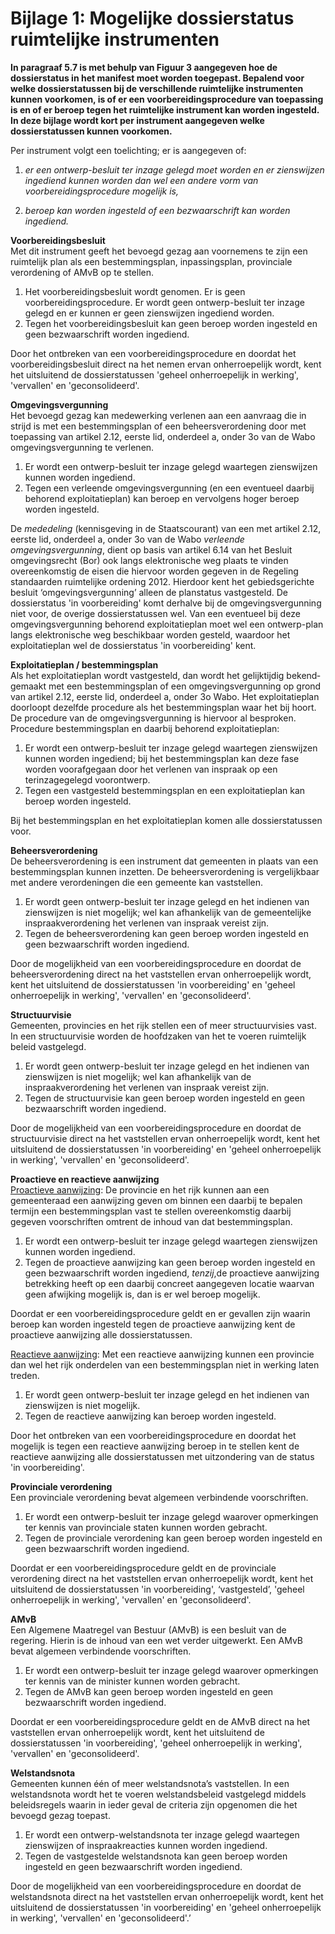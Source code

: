 # Bijlage 1: Mogelijke dossierstatus ruimtelijke instrumenten

**In paragraaf 5.7 is met behulp van Figuur 3 aangegeven hoe de dossierstatus in
het manifest moet worden toegepast. Bepalend voor welke dossierstatussen bij de
verschillende ruimtelijke instrumenten kunnen voorkomen, is of er een
voorbereidingsprocedure van toepassing is en of er beroep tegen het ruimtelijke
instrument kan worden ingesteld. In deze bijlage wordt kort per instrument
aangegeven welke dossierstatussen kunnen voorkomen.**

Per instrument volgt een toelichting; er is aangegeven of:  
1.  *er een ontwerp-besluit ter inzage gelegd moet worden en er zienswijzen
    ingediend kunnen worden dan wel een andere vorm van voorbereidingsprocedure
    mogelijk is,*

2.  *beroep kan worden ingesteld of een bezwaarschrift kan worden ingediend.*

**Voorbereidingsbesluit**  
Met dit instrument geeft het bevoegd gezag aan voornemens te zijn een ruimtelijk
plan als een bestemmingsplan, inpassingsplan, provinciale verordening of AMvB op
te stellen.  
1.  Het voorbereidingsbesluit wordt genomen. Er is geen voorbereidingsprocedure.
    Er wordt geen ontwerp-besluit ter inzage gelegd en er kunnen er geen
    zienswijzen ingediend worden.
2.  Tegen het voorbereidings­besluit kan geen beroep worden ingesteld en geen
    bezwaarschrift worden ingediend.  

Door het ontbreken van een voorbereidingsprocedure en doordat het
voorbereidingsbesluit direct na het nemen ervan onherroepelijk wordt, kent het
uitsluitend de dossierstatussen 'geheel onherroepelijk in werking', 'vervallen'
en 'geconsolideerd'.

**Omgevingsvergunning**  
Het bevoegd gezag kan medewerking verlenen aan een aanvraag die in strijd is met
een be­stemmingsplan of een beheersverordening door met toepassing van artikel
2.12, eerste lid, onderdeel a, onder 3o van de Wabo omgevingsvergunning te
verlenen.  
1.  Er wordt een ontwerp-besluit ter inzage gelegd waartegen zienswijzen kunnen
    worden ingediend.
2.  Tegen een verleende omgevingsvergunning (en een eventueel daarbij behorend
    exploitatieplan) kan beroep en vervolgens hoger beroep worden ingesteld.  

De *mededeling* (kennisgeving in de Staatscourant) van een met artikel 2.12,
eerste lid, onderdeel a, onder 3o van de Wabo *verleende omgevingsvergunning*,
dient op basis van artikel 6.14 van het Besluit omgevingsrecht (Bor) ook langs
elektronische weg plaats te vinden overeenkomstig de eisen die hiervoor worden
gegeven in de Regeling standaarden ruimtelijke ordening 2012. Hierdoor kent het
gebiedsgerichte besluit ‘omgevingsvergunning’ alleen de planstatus vastgesteld.
De dossierstatus 'in voorbereiding' komt derhalve bij de omgevingsvergunning
niet voor, de overige dossierstatussen wel. Van een eventueel bij deze
omgevingsvergunning behorend exploitatieplan moet wel een ontwerp-plan langs
elektronische weg beschikbaar worden gesteld, waardoor het exploitatieplan wel
de dossierstatus 'in voorbereiding' kent.  

**Exploitatieplan / bestemmingsplan**  
Als het exploitatieplan wordt vast­gesteld, dan wordt het gelijktijdig
bekend­gemaakt met een bestemmingsplan of een omgevingsvergunning op grond van
artikel 2.12, eerste lid, onderdeel a, onder 3o Wabo. Het exploitatieplan
doorloopt dezelfde procedure als het bestemmingsplan waar het bij hoort. De
procedure van de omgevingsvergunning is hiervoor al besproken. Procedure
bestemmingsplan en daarbij behorend exploitatieplan:  
1.  Er wordt een ontwerp-besluit ter inzage gelegd waartegen zienswijzen kunnen
    worden ingediend; bij het bestemmingsplan kan deze fase worden voorafgegaan
    door het verlenen van inspraak op een terinzagegelegd voorontwerp.
2.  Tegen een vastgesteld bestemmingsplan en een exploitatieplan kan beroep
    worden ingesteld.  

Bij het bestemmingsplan en het exploitatieplan komen alle dossierstatussen voor.

**Beheersverordening**  
De beheersverordening is een instrument dat gemeenten in plaats van een
bestemmings­plan kunnen inzetten. De beheersverordening is vergelijkbaar met
andere verordeningen die een gemeente kan vast­stellen.  
1.  Er wordt geen ontwerp-besluit ter inzage gelegd en het indienen van
    zienswijzen is niet mogelijk; wel kan afhankelijk van de gemeentelijke
    inspraakverordening het verlenen van inspraak vereist zijn.
2.  Tegen de beheersverordening kan geen beroep worden ingesteld en geen
    bezwaarschrift worden ingediend.  

Door de mogelijkheid van een voorbereidingsprocedure en doordat de
beheersverordening direct na het vaststellen ervan onherroepelijk wordt, kent
het uitsluitend de dossierstatussen 'in voorbereiding' en 'geheel onherroepelijk
in werking', 'vervallen' en 'geconsolideerd'.

**Structuurvisie**  
Gemeenten, provincies en het rijk stellen een of meer structuurvisies vast. In
een structuurvisie worden de hoofdzaken van het te voeren ruimtelijk beleid
vastgelegd.  
1.  Er wordt geen ontwerp-besluit ter inzage gelegd en het indienen van
    zienswijzen is niet mogelijk; wel kan afhankelijk van de inspraakverordening
    het verlenen van inspraak vereist zijn.
2.  Tegen de structuurvisie kan geen beroep worden ingesteld en geen
    bezwaarschrift worden ingediend.  

Door de mogelijkheid van een voorbereidingsprocedure en doordat de
structuurvisie direct na het vaststellen ervan onherroepelijk wordt, kent het
uitsluitend de dossierstatussen 'in voorbereiding' en 'geheel onherroepelijk in
werking', 'vervallen' en 'geconsolideerd'.

**Proactieve en reactieve aanwijzing**  
<u>Proactieve aanwijzing</u>: De provincie en het rijk kunnen aan een gemeenteraad
een aanwijzing geven om binnen een daarbij te bepalen termijn een
bestemmingsplan vast te stellen overeenkomstig daarbij gegeven voorschriften
omtrent de inhoud van dat bestemmingsplan.  
1.  Er wordt een ontwerp-besluit ter inzage gelegd waartegen zienswijzen kunnen
    worden ingediend.
2.  Tegen de proactieve aanwijzing kan geen beroep worden ingesteld en geen
    bezwaarschrift worden ingediend, *tenzij*,de proactieve aanwijzing
    betrekking heeft op een daarbij concreet aangegeven locatie waarvan geen
    afwijking mogelijk is, dan is er wel beroep mogelijk.  

Doordat er een voorbereidingsprocedure geldt en er gevallen zijn waarin beroep
kan worden ingesteld tegen de proactieve aanwijzing kent de proactieve
aanwijzing alle dossierstatussen.

<u>Reactieve aanwijzing</u>: Met een reactieve aanwijzing kunnen een provincie dan
wel het rijk onderdelen van een bestemmingsplan niet in werking laten treden.  
1.  Er wordt geen ontwerp-besluit ter inzage gelegd en het indienen van
    zienswijzen is niet mogelijk.
2.  Tegen de reactieve aanwijzing kan beroep worden ingesteld.  

Door het ontbreken van een voorbereidingsprocedure en doordat het mogelijk is
tegen een reactieve aanwijzing beroep in te stellen kent de reactieve aanwijzing
alle dossierstatussen met uitzondering van de status 'in voorbereiding'.

**Provinciale verordening**  
Een provinciale verordening bevat algemeen verbindende voorschriften.  
1.  Er wordt een ontwerp-besluit ter inzage gelegd waarover opmerkingen ter
    kennis van provinciale staten kunnen worden gebracht.
2.  Tegen de provinciale verordening kan geen beroep worden ingesteld en geen
    bezwaarschrift worden ingediend.  

Doordat er een voorbereidingsprocedure geldt en de provinciale verordening
direct na het vaststellen ervan onherroepelijk wordt, kent het uitsluitend de
dossierstatussen 'in voorbereiding', ‘vastgesteld’, 'geheel onherroepelijk in
werking', 'vervallen' en 'geconsolideerd'.

**AMvB**  
Een Algemene Maatregel van Bestuur (AMvB) is een besluit van de regering. Hierin
is de inhoud van een wet verder uitgewerkt. Een AMvB bevat algemeen verbindende
voorschriften.  
1.  Er wordt een ontwerp-besluit ter inzage gelegd waarover opmerkingen ter
    kennis van de minister kunnen worden gebracht.
2.  Tegen de AMvB kan geen beroep worden ingesteld en geen bezwaarschrift worden
    ingediend.  

Doordat er een voorbereidingsprocedure geldt en de AMvB direct na het
vaststellen ervan onherroepelijk wordt, kent het uitsluitend de dossierstatussen
'in voorbereiding', 'geheel onherroepelijk in werking', 'vervallen' en
'geconsolideerd'.

**Welstandsnota**  
Gemeenten kunnen één of meer welstandsnota’s vaststellen. In een welstandsnota
wordt het te voeren welstandsbeleid vastgelegd middels beleidsregels waarin in
ieder geval de criteria zijn opgenomen die het bevoegd gezag toepast.  
1.  Er wordt een ontwerp-welstandsnota ter inzage gelegd waartegen zienswijzen
    of inspraakreacties kunnen worden ingediend.
2.  Tegen de vastgestelde welstandsnota kan geen beroep worden ingesteld en geen
    bezwaarschrift worden ingediend.  

Door de mogelijkheid van een voorbereidingsprocedure en doordat de welstandsnota
direct na het vaststellen ervan onherroepelijk wordt, kent het uitsluitend de
dossierstatussen 'in voorbereiding' en 'geheel onherroepelijk in werking',
'vervallen' en 'geconsolideerd'.’
